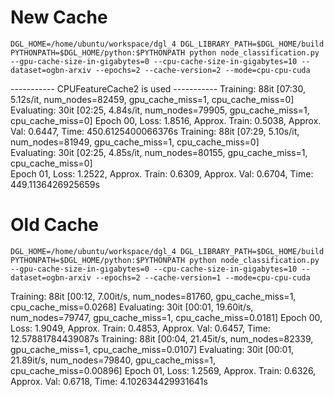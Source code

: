 # New Cache

```
DGL_HOME=/home/ubuntu/workspace/dgl_4 DGL_LIBRARY_PATH=$DGL_HOME/build PYTHONPATH=$DGL_HOME/python:$PYTHONPATH python node_classification.py --gpu-cache-size-in-gigabytes=0 --cpu-cache-size-in-gigabytes=10 --dataset=ogbn-arxiv --epochs=2 --cache-version=2 --mode=cpu-cpu-cuda
```

----------- CPUFeatureCache2 is used ----------- 
Training: 88it [07:30,  5.12s/it, num_nodes=82459, gpu_cache_miss=1, cpu_cache_miss=0]
Evaluating: 30it [02:25,  4.84s/it, num_nodes=79905, gpu_cache_miss=1, cpu_cache_miss=0]
Epoch 00, Loss: 1.8516, Approx. Train: 0.5038, Approx. Val: 0.6447, Time: 450.6125400066376s
Training: 88it [07:29,  5.10s/it, num_nodes=81949, gpu_cache_miss=1, cpu_cache_miss=0]       
Evaluating: 30it [02:25,  4.85s/it, num_nodes=80155, gpu_cache_miss=1, cpu_cache_miss=0]    
Epoch 01, Loss: 1.2522, Approx. Train: 0.6309, Approx. Val: 0.6704, Time: 449.1136426925659s

# Old Cache

```
DGL_HOME=/home/ubuntu/workspace/dgl_4 DGL_LIBRARY_PATH=$DGL_HOME/build PYTHONPATH=$DGL_HOME/python:$PYTHONPATH python node_classification.py --gpu-cache-size-in-gigabytes=0 --cpu-cache-size-in-gigabytes=10 --dataset=ogbn-arxiv --epochs=2 --cache-version=1 --mode=cpu-cpu-cuda
```

Training: 88it [00:12,  7.00it/s, num_nodes=81760, gpu_cache_miss=1, cpu_cache_miss=0.0268]
Evaluating: 30it [00:01, 19.60it/s, num_nodes=79747, gpu_cache_miss=1, cpu_cache_miss=0.0181]
Epoch 00, Loss: 1.9049, Approx. Train: 0.4853, Approx. Val: 0.6457, Time: 12.57881784439087s
Training: 88it [00:04, 21.45it/s, num_nodes=82339, gpu_cache_miss=1, cpu_cache_miss=0.0107]
Evaluating: 30it [00:01, 21.89it/s, num_nodes=79840, gpu_cache_miss=1, cpu_cache_miss=0.00896]
Epoch 01, Loss: 1.2569, Approx. Train: 0.6326, Approx. Val: 0.6718, Time: 4.102634429931641s
